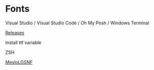 # Fonts

Visual Studio / Visual Studio Code / Oh My Posh / Windows Terminal

[Releases](https://github.com/microsoft/cascadia-code)

Install ttf variable

ZSH

[MesloLGSNF](https://github.com/fontmgr/MesloLGSNF)
